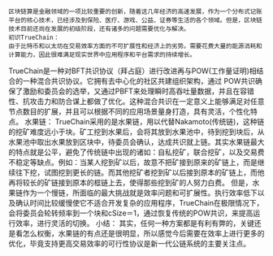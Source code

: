     区块链算是金融领域的一项比较重要的创新，随着这几年经济的高速发展，作为一个分布式记账平台的核心技术，已经涉及到保险、医疗、游戏、公益、证券等生活的各个领域。但是，区块链技术目前还尚在发展的初级阶段，还有诸多的问题需要优化与解决。
    初识TrueChain：
    由于⽐特币和以太坊在交易效率方面的不可扩展性和经济上的劣势。需要花费大量的能源消耗和计算能力，因此很难满足现实世界中应用程序和平台需求的持续增长。
TrueChain是⼀种对BFT共识协议（拜占庭）进行改进再与POW(⼯作量证明)相结合的一种混合共识协议。它拥有去中心化的社区共建组织架构，通过 POW共识确保了激励和委员会的选举，又通过PBFT来处理瞬时⾼吞吐量数据，并且在容错性、抗攻击力和防合谋上都做了优化。这种混合共识在一定意义上能够满足对任意节点数目的扩展，并且可以根据不同的应⽤场景量⾝打造，具有灵活，个性化特点。
    水果链：
    TrueChain采⽤的是⽔果链，⽤以代替Nakamoto(传统链)，这种链的挖矿难度远小于块。矿工挖到水果后，会将其放到水果池中，待到挖到块后，从水果池中取出水果放到区块中，待委员会确认，达成共识就上链。其实水果链最大的特点就是公平，避免了传统链中出现的诸如：自私挖矿，联合挖矿，以及交易费不稳定等缺点。例如：当某人挖到矿以后，故意不把矿接到原来的矿链上，而是继续往下挖，试图挖到更长的链。而其他挖矿者挖到矿以后接到原本的矿链上，而他再将较长的矿链接到原本的框链上去，使得那些挖到矿的人努力白费。
但是，水果链作为一个慢链，所面临的最⼤挑战就是效率问题和可扩展性。执⾏效率低下以及确认时间⽐较缓慢使它不适合开发复杂的应⽤程序，TrueChain在极限情况下，会将委员会轮转频率到⼀个块和cSize＝1，通过恢复传统的POW共识，来提高运行效率，进行灵活的切换。
    小结：
    其实，任何一种方案都是有利有弊的，关键还是看怎么权衡，⽔果链的有点还是很明显，所以感觉今后需要在效率上进行更多的优化，毕竟⽀持更⾼交易效率的可⾏性协议是新⼀代公链系统的主要关注点。
